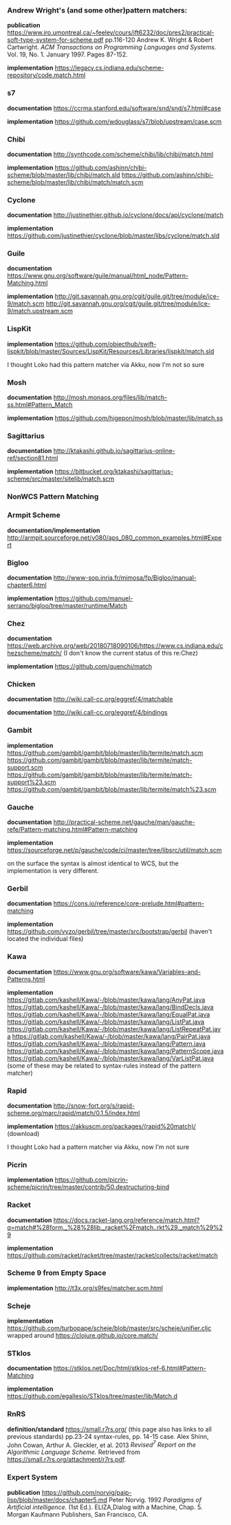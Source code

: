 ### Andrew Wright's (and some other)pattern matchers:

**publication**
<https://www.iro.umontreal.ca/~feeley/cours/ift6232/doc/pres2/practical-soft-type-system-for-scheme.pdf> pp.116-120 Andrew K. Wright & Robert Cartwright. *ACM Transactions on Programming Languages and Systems.* Vol. 19, No. 1. January 1997. Pages 87-152.

**implementation**
<https://legacy.cs.indiana.edu/scheme-repository/code.match.html>

### s7

**documentation**
<https://ccrma.stanford.edu/software/snd/snd/s7.html#case>

**implementation**
<https://github.com/wdouglass/s7/blob/upstream/case.scm>

### Chibi

**documentation**
<http://synthcode.com/scheme/chibi/lib/chibi/match.html>

**implementation**
<https://github.com/ashinn/chibi-scheme/blob/master/lib/chibi/match.sld>
<https://github.com/ashinn/chibi-scheme/blob/master/lib/chibi/match/match.scm>

### Cyclone

**documentation**
<http://justinethier.github.io/cyclone/docs/api/cyclone/match>

**implementation**
<https://github.com/justinethier/cyclone/blob/master/libs/cyclone/match.sld>

### Guile

**documentation**
<https://www.gnu.org/software/guile/manual/html_node/Pattern-Matching.html>

**implementation**
<http://git.savannah.gnu.org/cgit/guile.git/tree/module/ice-9/match.scm>
<http://git.savannah.gnu.org/cgit/guile.git/tree/module/ice-9/match.upstream.scm>

### LispKit

**implementation**
<https://github.com/objecthub/swift-lispkit/blob/master/Sources/LispKit/Resources/Libraries/lispkit/match.sld>

I thought Loko had this pattern matcher via Akku, now I'm not so sure

### Mosh

**documentation**
<http://mosh.monaos.org/files/lib/match-ss.html#Pattern_Match>

**implementation**
<https://github.com/higepon/mosh/blob/master/lib/match.ss>


### Sagittarius

**documentation**
<http://ktakashi.github.io/sagittarius-online-ref/section81.html>

**implementation**
<https://bitbucket.org/ktakashi/sagittarius-scheme/src/master/sitelib/match.scm>

###  NonWCS Pattern Matching

### Armpit Scheme

**documentation/implementation**
<http://armpit.sourceforge.net/v080/aps_080_common_examples.html#Expert>

### Bigloo

**documentation**
<http://www-sop.inria.fr/mimosa/fp/Bigloo/manual-chapter6.html>

**implementation**
<https://github.com/manuel-serrano/bigloo/tree/master/runtime/Match>

### Chez

**documentation**
<https://web.archive.org/web/20180718090106/https://www.cs.indiana.edu/chezscheme/match/>
(I don't know the current status of this re:Chez)

**implementation**
<https://github.com/guenchi/match>

### Chicken

**documentation**
<http://wiki.call-cc.org/eggref/4/matchable>

**documentation**
<http://wiki.call-cc.org/eggref/4/bindings>

### Gambit

**implementation**
<https://github.com/gambit/gambit/blob/master/lib/termite/match.scm>
<https://github.com/gambit/gambit/blob/master/lib/termite/match-support.scm>
<https://github.com/gambit/gambit/blob/master/lib/termite/match-support%23.scm>
<https://github.com/gambit/gambit/blob/master/lib/termite/match%23.scm>

### Gauche

**documentation**
<http://practical-scheme.net/gauche/man/gauche-refe/Pattern-matching.html#Pattern-matching>

**implementation**
<https://sourceforge.net/p/gauche/code/ci/master/tree/libsrc/util/match.scm>

on the surface the syntax is almost identical to WCS, but the implementation is very different.

### Gerbil

**documentation**
<https://cons.io/reference/core-prelude.html#pattern-matching>

**implementation**
<https://github.com/vyzo/gerbil/tree/master/src/bootstrap/gerbil>
(haven't located the individual files)

### Kawa

**documentation**
<https://www.gnu.org/software/kawa/Variables-and-Patterns.html>

**implementation**
<https://gitlab.com/kashell/Kawa/-/blob/master/kawa/lang/AnyPat.java>
<https://gitlab.com/kashell/Kawa/-/blob/master/kawa/lang/BindDecls.java>
<https://gitlab.com/kashell/Kawa/-/blob/master/kawa/lang/EqualPat.java>
<https://gitlab.com/kashell/Kawa/-/blob/master/kawa/lang/ListPat.java>
<https://gitlab.com/kashell/Kawa/-/blob/master/kawa/lang/ListRepeatPat.java>
<https://gitlab.com/kashell/Kawa/-/blob/master/kawa/lang/PairPat.java>
<https://gitlab.com/kashell/Kawa/-/blob/master/kawa/lang/Pattern.java>
<https://gitlab.com/kashell/Kawa/-/blob/master/kawa/lang/PatternScope.java>
<https://gitlab.com/kashell/Kawa/-/blob/master/kawa/lang/VarListPat.java>
(some of these may be related to syntax-rules instead of the pattern matcher)

### Rapid

**documentation**
<http://snow-fort.org/s/rapid-scheme.org/marc/rapid/match/0.1.5/index.html>

**implementation**
<https://akkuscm.org/packages/(rapid%20match)/>
(download)

I thought Loko had a pattern matcher via Akku, now I'm not sure

### Picrin

**implementation**
<https://github.com/picrin-scheme/picrin/tree/master/contrib/50.destructuring-bind>

### Racket

**documentation**
<https://docs.racket-lang.org/reference/match.html?q=match#%28form._%28%28lib._racket%2Fmatch..rkt%29._match%29%29>

**implementation**
<https://github.com/racket/racket/tree/master/racket/collects/racket/match>

### Scheme 9 from Empty Space

**implementation**
<http://t3x.org/s9fes/matcher.scm.html>

### Scheje

**implementation**
<https://github.com/turbopape/scheje/blob/master/src/scheje/unifier.cljc>
 wrapped around
<https://clojure.github.io/core.match/>

### STklos
**documentation**
<https://stklos.net/Doc/html/stklos-ref-6.html#Pattern-Matching>

**implementation**
<https://github.com/egallesio/STklos/tree/master/lib/Match.d>

### RnRS

**definition/standard**
<https://small.r7rs.org/> (this page also has links to all previous standards) pp.23-24 syntax-rules, pp. 14-15 case.
Alex Shinn, John Cowan, Arthur A. Gleckler, et al. 2013 *Revised<sup>7</sup> Report on the Algorithmic Language Scheme.* Retrieved from <https://small.r7rs.org/attachment/r7rs.pdf>.

### Expert System

**publication**
<https://github.com/norvig/paip-lisp/blob/master/docs/chapter5.md> Peter Norvig. 1992 *Paradigms of Artificial intelligence.* (1st Ed.). ELIZA,Dialog with a Machine, Chap. 5. Morgan Kaufmann Publishers, San Francisco, CA.



